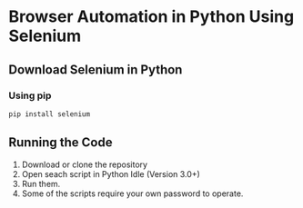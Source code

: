# Browser Automation in Python Using Selenium
## Download Selenium in Python
### Using pip
```xml
pip install selenium
```


## Running the Code
1. Download or clone the repository
2. Open seach script in Python Idle (Version 3.0+)
3. Run them.
4. Some of the scripts require your own password to operate.
